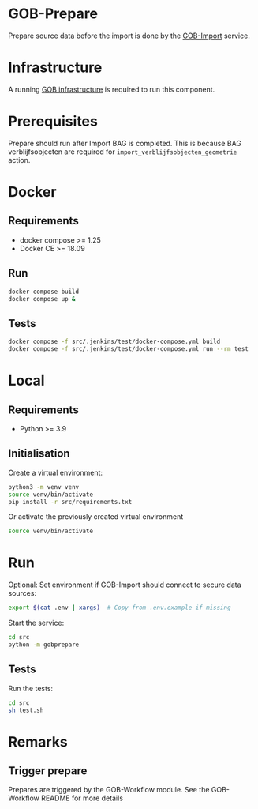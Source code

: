 # GOB-Prepare

Prepare source data before the import is done by the [GOB-Import](https://github.com/Amsterdam/GOB-Import) service.

# Infrastructure

A running [GOB infrastructure](https://github.com/Amsterdam/GOB-Infra)
is required to run this component.

# Prerequisites

Prepare should run after Import BAG is completed.
This is because BAG verblijfsobjecten are required for `import_verblijfsobjecten_geometrie` action.

# Docker

## Requirements

* docker compose >= 1.25
* Docker CE >= 18.09

## Run

```bash
docker compose build
docker compose up &
```

## Tests

```bash
docker compose -f src/.jenkins/test/docker-compose.yml build
docker compose -f src/.jenkins/test/docker-compose.yml run --rm test
```

# Local

## Requirements

* Python >= 3.9

## Initialisation

Create a virtual environment:

```bash
python3 -m venv venv
source venv/bin/activate
pip install -r src/requirements.txt
```

Or activate the previously created virtual environment

```bash
source venv/bin/activate
```

# Run

Optional: Set environment if GOB-Import should connect to secure data sources:

```bash
export $(cat .env | xargs)  # Copy from .env.example if missing
```

Start the service:

```bash
cd src
python -m gobprepare
```

## Tests

Run the tests:

```bash
cd src
sh test.sh
```

# Remarks

## Trigger prepare

Prepares are triggered by the GOB-Workflow module. See the GOB-Workflow README for more details
